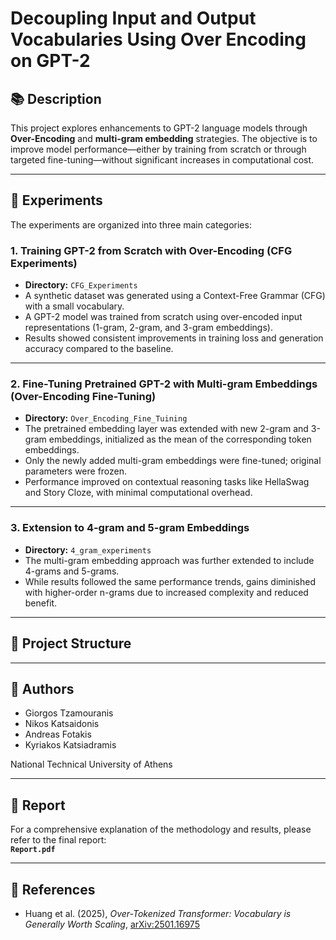 

# Decoupling Input and Output Vocabularies Using Over Encoding on GPT-2

## 📚 Description

This project explores enhancements to GPT-2 language models through **Over-Encoding** and **multi-gram embedding** strategies. The objective is to improve model performance—either by training from scratch or through targeted fine-tuning—without significant increases in computational cost.

---

## 🧪 Experiments

The experiments are organized into three main categories:

### 1. **Training GPT-2 from Scratch with Over-Encoding (CFG Experiments)**

- **Directory:** `CFG_Experiments`
- A synthetic dataset was generated using a Context-Free Grammar (CFG) with a small vocabulary.
- A GPT-2 model was trained from scratch using over-encoded input representations (1-gram, 2-gram, and 3-gram embeddings).
- Results showed consistent improvements in training loss and generation accuracy compared to the baseline.

---

### 2. **Fine-Tuning Pretrained GPT-2 with Multi-gram Embeddings (Over-Encoding Fine-Tuning)**

- **Directory:** `Over_Encoding_Fine_Tuining`
- The pretrained embedding layer was extended with new 2-gram and 3-gram embeddings, initialized as the mean of the corresponding token embeddings.
- Only the newly added multi-gram embeddings were fine-tuned; original parameters were frozen.
- Performance improved on contextual reasoning tasks like HellaSwag and Story Cloze, with minimal computational overhead.

---

### 3. **Extension to 4-gram and 5-gram Embeddings**

- **Directory:** `4_gram_experiments`
- The multi-gram embedding approach was further extended to include 4-grams and 5-grams.
- While results followed the same performance trends, gains diminished with higher-order n-grams due to increased complexity and reduced benefit.

---

## 📂 Project Structure


---

## 👥 Authors

- Giorgos Tzamouranis  
- Nikos Katsaidonis  
- Andreas Fotakis  
- Kyriakos Katsiadramis  

National Technical University of Athens

---

## 📄 Report

For a comprehensive explanation of the methodology and results, please refer to the final report:  
**`Report.pdf`**

---

## 🔗 References

- Huang et al. (2025), *Over-Tokenized Transformer: Vocabulary is Generally Worth Scaling*, [arXiv:2501.16975](https://arxiv.org/abs/2501.16975)
